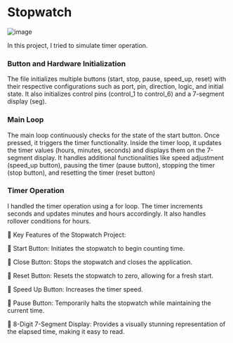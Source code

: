 # Stopwatch
![image](https://github.com/Mazen-Omar/Stopwatch/assets/112568201/67e27d7a-6696-4225-97e9-de65d64bf05c)

In this project, I tried to simulate timer operation.

### Button and Hardware Initialization
The file initializes multiple buttons (start, stop, pause, speed_up, reset) with their respective configurations such as port, pin, direction, logic, and initial state.
It also initializes control pins (control_1 to control_6) and a 7-segment display (seg).

### Main Loop
The main loop continuously checks for the state of the start button. Once pressed, it triggers the timer functionality.
Inside the timer loop, it updates the timer values (hours, minutes, seconds) and displays them on the 7-segment display.
It handles additional functionalities like speed adjustment (speed_up button), pausing the timer (pause button), stopping the timer (stop button), and resetting the timer (reset button)

### Timer Operation
I handled the timer operation using a for loop. The timer increments seconds and updates minutes and hours accordingly. It also handles rollover conditions for hours.

🔑 Key Features of the Stopwatch Project:

🔘 Start Button: Initiates the stopwatch to begin counting time.

🔘 Close Button: Stops the stopwatch and closes the application.

🔘 Reset Button: Resets the stopwatch to zero, allowing for a fresh start.

🔘 Speed Up Button: Increases the timer speed.

🔘 Pause Button: Temporarily halts the stopwatch while maintaining the current time.

🔘 8-Digit 7-Segment Display: Provides a visually stunning representation of the elapsed time, making it easy to read.

